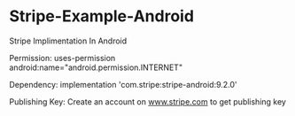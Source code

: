 # Stripe-Example-Android
Stripe Implimentation In Android

Permission:
uses-permission android:name="android.permission.INTERNET"

Dependency:
implementation 'com.stripe:stripe-android:9.2.0'

Publishing Key:
Create an account on www.stripe.com to get publishing key

